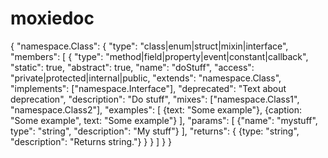 moxiedoc
========

{
	"namespace.Class": {
		"type": "class|enum|struct|mixin|interface",
		"members": [
			{
				"type": "method|field|property|event|constant|callback",
				"static": true,
				"abstract": true,
				"name": "doStuff",
				"access": "private|protected|internal|public,
				"extends": "namespace.Class",
				"implements": ["namespace.Interface"],
				"deprecated": "Text about deprecation",
				"description": "Do stuff",
				"mixes": ["namespace.Class1", "namespace.Class2"],
				"examples": [
					{text: "Some example"},
					{caption: "Some example", text: "Some example"}
				],
				"params": [
					{"name": "mystuff", type": "string", "description": "My stuff"}
				],
				"returns": {
					{type: "string", "description": "Returns string."}
				}
			}
		]
	}
}